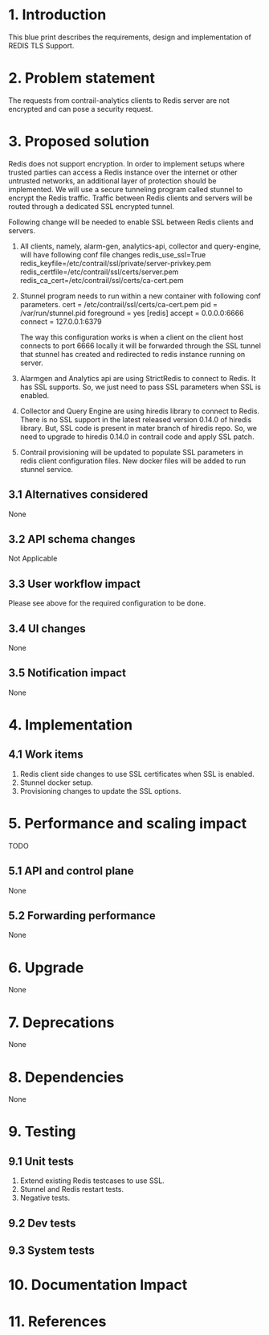 # 1. Introduction
This blue print describes the requirements, design and implementation of REDIS TLS Support.

# 2. Problem statement
The requests from contrail-analytics clients to Redis server are not encrypted and can pose a
security request.

# 3. Proposed solution
Redis does not support encryption. In order to implement setups where trusted parties can access a 
Redis instance over the internet or other untrusted networks, an additional layer of protection should 
be implemented. We will use a secure tunneling program called stunnel to encrypt the Redis traffic.
Traffic between Redis clients and servers will be routed through a dedicated SSL encrypted tunnel.

Following change will be needed to enable SSL between Redis clients and servers.

1. All clients, namely, alarm-gen, analytics-api, collector and query-engine, will have following conf file changes
   redis_use_ssl=True
   redis_keyfile=/etc/contrail/ssl/private/server-privkey.pem
   redis_certfile=/etc/contrail/ssl/certs/server.pem
   redis_ca_cert=/etc/contrail/ssl/certs/ca-cert.pem

2. Stunnel program needs to run within a new container with following conf parameters.
   cert = /etc/contrail/ssl/certs/ca-cert.pem 
   pid = /var/run/stunnel.pid
   foreground = yes
   [redis]
   accept = 0.0.0.0:6666
   connect = 127.0.0.1:6379

   The way this configuration works is when a client on the client host connects to port 6666 locally it will be forwarded 
   through the SSL tunnel that stunnel has created and redirected to redis instance running on server.

3. Alarmgen and Analytics api are using StrictRedis to connect to Redis. It has SSL supports. So, we just need to pass SSL 
   parameters when SSL is enabled.
   
4. Collector and Query Engine are using hiredis library to connect to Redis. There is no SSL support in the latest released 
   version 0.14.0 of hiredis library. But, SSL code is present in mater branch of hiredis repo. So, we need to upgrade to 
   hiredis 0.14.0 in contrail code and apply SSL patch.

5. Contrail provisioning will be updated to populate SSL parameters in redis client configuration files. New docker files will
   be added to run stunnel service.

## 3.1 Alternatives considered
None

## 3.2 API schema changes
Not Applicable

## 3.3 User workflow impact
Please see above for the required configuration to be done.

## 3.4 UI changes
None

## 3.5 Notification impact
None


# 4. Implementation
## 4.1 Work items
1. Redis client side changes to use SSL certificates when SSL is enabled.
2. Stunnel docker setup.
3. Provisioning changes to update the SSL options.

# 5. Performance and scaling impact
TODO

## 5.1 API and control plane
None

## 5.2 Forwarding performance
None

# 6. Upgrade
None

# 7. Deprecations
None

# 8. Dependencies
None

# 9. Testing
## 9.1 Unit tests
1. Extend existing Redis testcases to use SSL.
2. Stunnel and Redis restart tests.
3. Negative tests.

## 9.2 Dev tests

## 9.3 System tests

# 10. Documentation Impact

# 11. References
